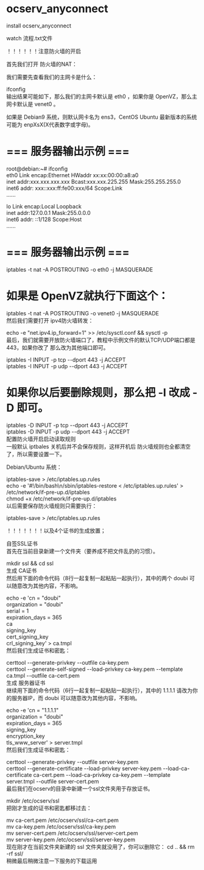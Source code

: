 # ocserv_anyconnect
install ocserv_anyconnect  

watch 流程.txt文件  


！！！！！！注意防火墙的开启    
    
首先我们打开 防火墙的NAT：

我们需要先查看我们的主网卡是什么：  
  
ifconfig  
输出结果可能如下，那么我们的主网卡默认是 eth0 ，如果你是 OpenVZ，那么主网卡默认是 venet0 。  
  
如果是 Debian9 系统，则默认网卡名为 ens3，CentOS Ubuntu 最新版本的系统可能为 enpXsX(X代表数字或字母)。  
  
# === 服务器输出示例 === #  
root@debian:~# ifconfig  
eth0      Link encap:Ethernet  HWaddr xx:xx:00:00:a8:a0    
          inet addr:xxx.xxx.xxx.xxx  Bcast:xxx.xxx.225.255  Mask:255.255.255.0  
          inet6 addr: xxx::xxx:ff:fe00:xxx/64 Scope:Link  
          ......  
   
lo        Link encap:Local Loopback    
          inet addr:127.0.0.1  Mask:255.0.0.0  
          inet6 addr: ::1/128 Scope:Host  
          ......  
# === 服务器输出示例 === #


   
iptables -t nat -A POSTROUTING -o eth0 -j MASQUERADE  
# 如果是 OpenVZ就执行下面这个：  
iptables -t nat -A POSTROUTING -o venet0 -j MASQUERADE  
然后我们需要打开 ipv4防火墙转发：  
  
echo -e "net.ipv4.ip_forward=1" >> /etc/sysctl.conf && sysctl -p   
最后，我们就需要开放防火墙端口了，教程中示例文件的默认TCP/UDP端口都是 443，如果你改了 那么改为其他端口即可。  
  
iptables -I INPUT -p tcp --dport 443 -j ACCEPT  
iptables -I INPUT -p udp --dport 443 -j ACCEPT  
# 如果你以后要删除规则，那么把 -I 改成 -D 即可。  
iptables -D INPUT -p tcp --dport 443 -j ACCEPT  
iptables -D INPUT -p udp --dport 443 -j ACCEPT  
配置防火墙开启启动读取规则  
一般默认 iptbales 关机后并不会保存规则，这样开机后 防火墙规则也全都清空了，所以需要设置一下。  
   
Debian/Ubuntu 系统：  
  
iptables-save > /etc/iptables.up.rules  
echo -e '#!/bin/bash\n/sbin/iptables-restore < /etc/iptables.up.rules' > /etc/network/if-pre-up.d/iptables  
chmod +x /etc/network/if-pre-up.d/iptables   
以后需要保存防火墙规则只需要执行：   
  
iptables-save > /etc/iptables.up.rules  
  
  
！！！！！！！以及4个证书的生成放置；  
   
   自签SSL证书  
首先在当前目录新建一个文件夹（要养成不把文件乱扔的习惯）。  
  
mkdir ssl && cd ssl  
生成 CA证书  
然后用下面的命令代码（8行一起复制一起粘贴一起执行），其中的两个 doubi 可以随意改为其他内容，不影响。  
  
echo -e 'cn = "doubi"  
organization = "doubi"  
serial = 1  
expiration_days = 365  
ca  
signing_key  
cert_signing_key  
crl_signing_key' > ca.tmpl  
然后我们生成证书和密匙：  
  
certtool --generate-privkey --outfile ca-key.pem  
certtool --generate-self-signed --load-privkey ca-key.pem --template ca.tmpl --outfile ca-cert.pem  
生成 服务器证书  
继续用下面的命令代码（6行一起复制一起粘贴一起执行），其中的 1.1.1.1 请改为你的服务器IP，而 doubi 可以随意改为其他内容，不影响。  
  
echo -e 'cn = "1.1.1.1"  
organization = "doubi"  
expiration_days = 365  
signing_key    
encryption_key  
tls_www_server' > server.tmpl  
然后我们生成证书和密匙：  
  
certtool --generate-privkey --outfile server-key.pem  
certtool --generate-certificate --load-privkey server-key.pem --load-ca-certificate ca-cert.pem --load-ca-privkey ca-key.pem --template server.tmpl --outfile server-cert.pem  
最后我们在ocserv的目录中新建一个ssl文件夹用于存放证书。  
  
mkdir /etc/ocserv/ssl  
把刚才生成的证书和密匙都移过去：  
  
mv ca-cert.pem /etc/ocserv/ssl/ca-cert.pem  
mv ca-key.pem /etc/ocserv/ssl/ca-key.pem  
mv server-cert.pem /etc/ocserv/ssl/server-cert.pem  
mv server-key.pem /etc/ocserv/ssl/server-key.pem  
现在刚才在当前文件夹新建的 ssl 文件夹就没用了，你可以删除它： cd .. && rm -rf ssl/  
  稍微最后稍微注意一下服务的下载运用    
